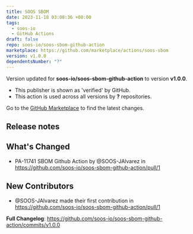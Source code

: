 ```yaml
---
title: SOOS SBOM
date: 2023-11-18 03:08:36 +00:00
tags:
  - soos-io
  - GitHub Actions
draft: false
repo: soos-io/soos-sbom-github-action
marketplace: https://github.com/marketplace/actions/soos-sbom
version: v1.0.0
dependentsNumber: "?"
---
```



Version updated for **soos-io/soos-sbom-github-action** to version **v1.0.0**.
- This publisher is shown as 'verified' by GitHub.
- This action is used across all versions by **?** repositories.

Go to the [GitHub Marketplace](https://github.com/marketplace/actions/soos-sbom) to find the latest changes.

## Release notes

## What's Changed
* PA-11741 SBOM Github Action by @SOOS-JAlvarez in https://github.com/soos-io/soos-sbom-github-action/pull/1

## New Contributors
* @SOOS-JAlvarez made their first contribution in https://github.com/soos-io/soos-sbom-github-action/pull/1

**Full Changelog**: https://github.com/soos-io/soos-sbom-github-action/commits/v1.0.0
